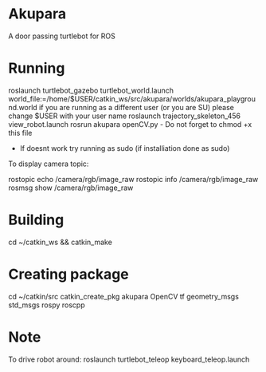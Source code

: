 # Akupara

A door passing turtlebot for ROS

# Running
  roslaunch turtlebot_gazebo turtlebot_world.launch world_file:=/home/$USER/catkin_ws/src/akupara/worlds/akupara_playground.world
  if you are running as a different user (or you are SU) please change $USER with your user name
  roslaunch trajectory_skeleton_456 view_robot.launch
  rosrun akupara openCV.py - Do not forget to chmod +x this file

  - If doesnt work try running as sudo (if installiation done as sudo)

  To display camera topic:

  rostopic echo /camera/rgb/image_raw
  rostopic info /camera/rgb/image_raw
  rosmsg show /camera/rgb/image_raw

# Building
  cd ~/catkin_ws && catkin_make

# Creating package
  cd ~/catkin/src
  catkin_create_pkg akupara OpenCV tf geometry_msgs std_msgs rospy roscpp

# Note
  To drive robot around:
  roslaunch turtlebot_teleop keyboard_teleop.launch
